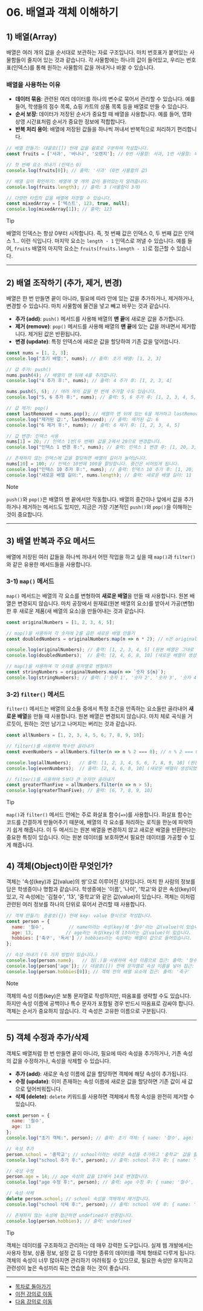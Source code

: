 # 06. 배열과 객체 이해하기

## 1) 배열(Array)

배열은 여러 개의 값을 순서대로 보관하는 자료 구조입니다. 마치 번호표가 붙어있는 사물함들이 줄지어 있는 것과 같습니다. 각 사물함에는 하나의 값이 들어있고, 우리는 번호표(인덱스)를 통해 원하는 사물함의 값을 꺼내거나 바꿀 수 있습니다.

### 배열을 사용하는 이유

*   **데이터 묶음**: 관련된 여러 데이터를 하나의 변수로 묶어서 관리할 수 있습니다. 예를 들어, 학생들의 점수 목록, 쇼핑 카트의 상품 목록 등을 배열로 만들 수 있습니다.
*   **순서 보장**: 데이터가 저장된 순서가 중요할 때 배열을 사용합니다. 예를 들어, 영화 상영 시간표처럼 순서가 중요한 정보에 적합합니다.
*   **반복 처리 용이**: 배열에 저장된 값들을 하나씩 꺼내서 반복적으로 처리하기 편리합니다.

```javascript
// 배열 만들기: 대괄호([]) 안에 값을 쉼표로 구분하여 작성합니다.
const fruits = ['사과', '바나나', '오렌지']; // 0번 사물함: 사과, 1번 사물함: 바나나, 2번 사물함: 오렌지

// 첫 번째 요소 꺼내기 (인덱스 0)
console.log(fruits[0]); // 출력: '사과' (0번 사물함의 값)

// 배열 길이 확인하기: 배열에 몇 개의 값이 들어있는지 알려줍니다.
console.log(fruits.length); // 출력: 3 (사물함이 3개)

// 다양한 타입의 값을 배열에 저장할 수 있습니다.
const mixedArray = ['텍스트', 123, true, null];
console.log(mixedArray[1]); // 출력: 123
```

> [!TIP]
> 배열의 인덱스는 항상 0부터 시작합니다. 즉, 첫 번째 값은 인덱스 0, 두 번째 값은 인덱스 1... 이런 식입니다. 마지막 요소는 `length - 1` 인덱스로 꺼낼 수 있습니다. 예를 들어, `fruits` 배열의 마지막 요소는 `fruits[fruits.length - 1]`로 접근할 수 있습니다.

---

## 2) 배열 조작하기 (추가, 제거, 변경)

배열은 한 번 만들면 끝이 아니라, 필요에 따라 안에 있는 값을 추가하거나, 제거하거나, 변경할 수 있습니다. 마치 사물함에 물건을 넣고 빼고 바꾸는 것과 같습니다.

*   **추가 (add)**: `push()` 메서드를 사용해 배열의 **맨 끝**에 새로운 값을 추가합니다.
*   **제거 (remove)**: `pop()` 메서드를 사용해 배열의 **맨 끝**에 있는 값을 꺼내면서 제거합니다. 제거된 값은 반환됩니다.
*   **변경 (update)**: 특정 인덱스에 새로운 값을 할당하여 기존 값을 덮어씁니다.

```javascript
const nums = [1, 2, 3];
console.log("초기 배열:", nums); // 출력: 초기 배열: [1, 2, 3]

// 값 추가: push()
nums.push(4); // 배열의 맨 뒤에 4를 추가합니다.
console.log("4 추가 후:", nums); // 출력: 4 추가 후: [1, 2, 3, 4]

nums.push(5, 6); // 여러 개의 값을 한 번에 추가할 수도 있습니다.
console.log("5, 6 추가 후:", nums); // 출력: 5, 6 추가 후: [1, 2, 3, 4, 5, 6]

// 값 제거: pop()
const lastRemoved = nums.pop(); // 배열의 맨 뒤에 있는 6을 제거하고 lastRemoved에 저장합니다.
console.log("제거된 값:", lastRemoved); // 출력: 제거된 값: 6
console.log("6 제거 후:", nums); // 출력: 6 제거 후: [1, 2, 3, 4, 5]

// 값 변경: 인덱스 사용
nums[1] = 20; // 인덱스 1번(두 번째) 값을 2에서 20으로 변경합니다.
console.log("인덱스 1 변경 후:", nums); // 출력: 인덱스 1 변경 후: [1, 20, 3, 4, 5]

// 존재하지 않는 인덱스에 값을 할당하면 배열의 길이가 늘어납니다.
nums[10] = 100; // 인덱스 10번에 100을 할당합니다. 중간은 비어있게 됩니다.
console.log("인덱스 10 추가 후:", nums); // 출력: 인덱스 10 추가 후: [1, 20, 3, 4, 5, <5 empty items>, 100]
console.log("새로운 배열 길이:", nums.length); // 출력: 새로운 배열 길이: 11
```

> [!NOTE]
> `push()`와 `pop()`은 배열의 맨 끝에서만 작동합니다. 배열의 중간이나 앞에서 값을 추가하거나 제거하는 메서드도 있지만, 지금은 가장 기본적인 `push()`와 `pop()`을 이해하는 것이 중요합니다.

---

## 3) 배열 반복과 주요 메서드

배열에 저장된 여러 값들을 하나씩 꺼내서 어떤 작업을 하고 싶을 때 `map()`과 `filter()`와 같은 유용한 메서드들을 사용합니다.

### 3-1) `map()` 메서드

`map()` 메서드는 배열의 각 요소를 변형하여 **새로운 배열**을 만들 때 사용합니다. 원본 배열은 변경되지 않습니다. 마치 공장에서 원재료(원본 배열의 요소)를 받아서 가공(변형)한 후 새로운 제품(새 배열의 요소)을 만들어내는 것과 같습니다.

```javascript
const originalNumbers = [1, 2, 3, 4, 5];

// map()을 사용하여 각 숫자에 2를 곱한 새로운 배열 만들기
const doubledNumbers = originalNumbers.map(n => n * 2); // n은 originalNumbers의 각 요소를 의미합니다.

console.log(originalNumbers); // 출력: [1, 2, 3, 4, 5] (원본 배열은 그대로 유지됩니다.)
console.log(doubledNumbers);  // 출력: [2, 4, 6, 8, 10] (새로운 배열이 생성되었습니다.)

// map()을 사용하여 각 숫자를 문자열로 변형하기
const stringNumbers = originalNumbers.map(n => `숫자 ${n}`);
console.log(stringNumbers); // 출력: ['숫자 1', '숫자 2', '숫자 3', '숫자 4', '숫자 5']
```

### 3-2) `filter()` 메서드

`filter()` 메서드는 배열의 요소들 중에서 특정 조건을 만족하는 요소들만 골라내어 **새로운 배열**을 만들 때 사용합니다. 원본 배열은 변경되지 않습니다. 마치 체로 곡식을 거르듯이, 원하는 것만 남기고 나머지는 버리는 것과 같습니다.

```javascript
const allNumbers = [1, 2, 3, 4, 5, 6, 7, 8, 9, 10];

// filter()를 사용하여 짝수만 골라내기
const evenNumbers = allNumbers.filter(n => n % 2 === 0); // n % 2 === 0은 n이 짝수인지 확인하는 조건입니다.

console.log(allNumbers);   // 출력: [1, 2, 3, 4, 5, 6, 7, 8, 9, 10] (원본 배열은 그대로 유지됩니다.)
console.log(evenNumbers);  // 출력: [2, 4, 6, 8, 10] (새로운 배열이 생성되었습니다.)

// filter()를 사용하여 5보다 큰 숫자만 골라내기
const greaterThanFive = allNumbers.filter(n => n > 5);
console.log(greaterThanFive); // 출력: [6, 7, 8, 9, 10]
```

> [!TIP]
> `map()`과 `filter()` 메서드 안에는 주로 화살표 함수(`=>`)를 사용합니다. 화살표 함수는 코드를 간결하게 만들어주기 때문에, 배열의 각 요소를 처리하는 로직을 한눈에 파악하기 쉽게 해줍니다. 이 두 메서드는 원본 배열을 변경하지 않고 새로운 배열을 반환한다는 중요한 특징이 있습니다. 이는 원본 데이터를 보호하면서 필요한 데이터를 가공할 수 있게 해줍니다.

## 4) 객체(Object)이란 무엇인가?

객체는 '속성(key)과 값(value)의 쌍'으로 이루어진 상자입니다. 마치 한 사람의 정보를 담은 학생증이나 명함과 같습니다. 학생증에는 '이름', '나이', '학교'와 같은 속성(key)이 있고, 각 속성에는 '김철수', '13', '중학교'와 같은 값(value)이 있습니다. 객체는 이처럼 관련된 여러 정보를 하나의 단위로 묶어서 관리할 때 사용합니다.

```javascript
// 객체 만들기: 중괄호({}) 안에 key: value 형식으로 작성합니다.
const person = {
  name: '철수',         // name이라는 속성(key)에 '철수'라는 값(value)이 있습니다.
  age: 13,            // age라는 속성(key)에 13이라는 값(value)이 있습니다.
  hobbies: ['축구', '독서'] // hobbies라는 속성에는 배열이 값으로 들어있습니다.
};

// 속성 꺼내기 (두 가지 방법이 있습니다.)
console.log(person.name);   // 점(.)을 사용하여 속성 이름으로 접근: 출력: '철수'
console.log(person['age']); // 대괄호([]) 안에 문자열로 속성 이름을 넣어 접근: 출력: 13
console.log(person.hobbies[0]); // 객체 안의 배열 요소에 접근: 출력: '축구'
```

> [!NOTE]
> 객체의 속성 이름(key)은 보통 문자열로 작성하지만, 따옴표를 생략할 수도 있습니다. 하지만 속성 이름에 공백이나 특수 문자가 포함될 경우 반드시 따옴표로 감싸야 합니다. 객체는 순서가 중요하지 않습니다. 각 속성은 고유한 이름으로 구분됩니다.

---

## 5) 객체 수정과 추가/삭제

객체도 배열처럼 한 번 만들면 끝이 아니라, 필요에 따라 속성을 추가하거나, 기존 속성의 값을 수정하거나, 속성을 삭제할 수 있습니다.

*   **추가 (add)**: 새로운 속성 이름에 값을 할당하면 객체에 해당 속성이 추가됩니다.
*   **수정 (update)**: 이미 존재하는 속성 이름에 새로운 값을 할당하면 기존 값이 새 값으로 덮어씌워집니다.
*   **삭제 (delete)**: `delete` 키워드를 사용하면 객체에서 특정 속성을 완전히 제거할 수 있습니다.

```javascript
const person = {
  name: '철수',
  age: 13
};
console.log("초기 객체:", person); // 출력: 초기 객체: { name: '철수', age: 13 }

// 속성 추가
person.school = '중학교'; // school이라는 새로운 속성을 추가하고 '중학교' 값을 할당합니다.
console.log("school 추가 후:", person); // 출력: school 추가 후: { name: '철수', age: 13, school: '중학교' }

// 속성 수정
person.age = 14; // age 속성의 값을 13에서 14로 변경합니다.
console.log("age 수정 후:", person); // 출력: age 수정 후: { name: '철수', age: 14, school: '중학교' }

// 속성 삭제
delete person.school; // school 속성을 객체에서 제거합니다.
console.log("school 삭제 후:", person); // 출력: school 삭제 후: { name: '철수', age: 14 }

// 존재하지 않는 속성에 접근하면 undefined가 반환됩니다.
console.log(person.hobbies); // 출력: undefined
```

> [!TIP]
> 객체는 데이터를 구조화하고 관리하는 데 매우 강력한 도구입니다. 실제 웹 개발에서는 사용자 정보, 상품 정보, 설정 값 등 다양한 종류의 데이터를 객체 형태로 다루게 됩니다. 객체의 속성이 너무 많아지면 관리하기 어려워질 수 있으므로, 필요한 속성만 유지하고 관련성이 높은 속성끼리 묶는 연습을 하는 것이 좋습니다.

---

- [목차로 돌아가기](../README.md)
- [이전 강의로 이동](05-ES6-Functions.md)
- [다음 강의로 이동](07-ES6-Classes.md)
